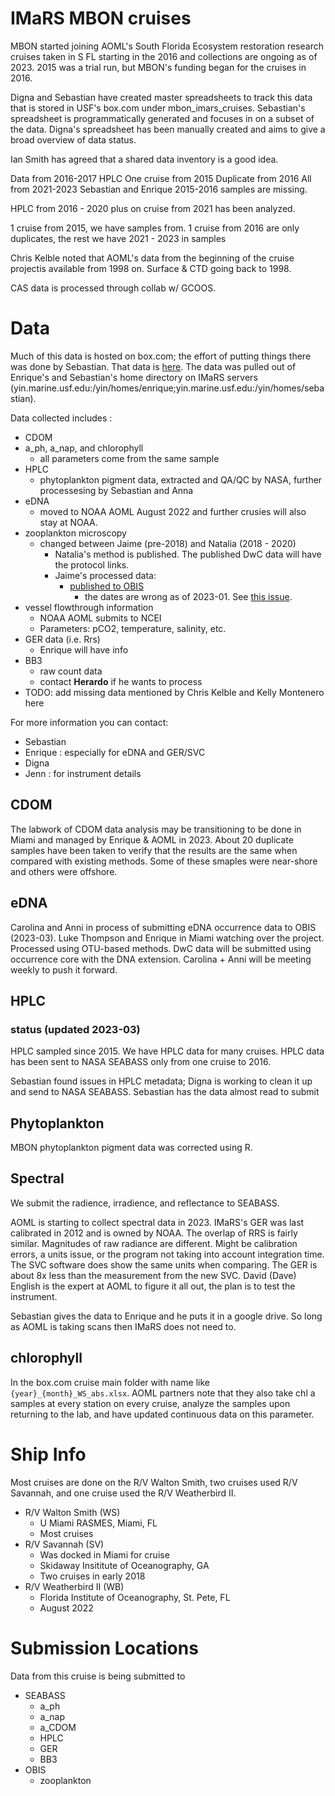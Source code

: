 # IMaRS MBON cruises
MBON started joining AOML's South Florida Ecosystem restoration research cruises taken in S FL starting in the 2016 and collections are ongoing as of 2023.
2015 was a trial run, but MBON's funding began for the cruises in 2016.

Digna and Sebastian have created master spreadsheets to track this data that is stored in USF's box.com under mbon_imars_cruises.
Sebastian's spreadsheet is programmatically generated and focuses in on a subset of the data.
Digna's spreadsheet has been manually created and aims to give a broad overview of data status. 

Ian Smith has agreed that a shared data inventory is a good idea.

Data from 2016-2017 HPLC
One cruise from 2015
Duplicate from 2016
All from 2021-2023
Sebastian and Enrique 2015-2016 samples are missing.

HPLC from 2016 - 2020 plus on cruise from 2021 has been analyzed.

1 cruise from 2015, we have samples from. 
1 cruise from 2016 are only duplicates, the rest we have 2021 - 2023 in samples

Chris Kelble noted that AOML's data from the beginning of the cruise projectis available from 1998 on.
Surface & CTD going back to 1998.

CAS data is processed through collab w/ GCOOS.

# Data
Much of this data is hosted on box.com; the effort of putting things there was done by Sebastian.
That data is [here]( https://usf.app.box.com/folder/179388329770 ).
The data was pulled out of Enrique's and Sebastian's home directory on IMaRS servers (yin.marine.usf.edu:/yin/homes/enrique;yin.marine.usf.edu:/yin/homes/sebastian).

Data collected includes :
* CDOM
* a_ph, a_nap, and chlorophyll 
  * all parameters come from the same sample
* HPLC 
  * phytoplankton pigment data, extracted and QA/QC by NASA, further processesing by Sebastian and Anna
* eDNA 
  * moved to NOAA AOML August 2022 and further crusies will also stay at NOAA.
* zooplankton microscopy 
  * changed between Jaime (pre-2018) and Natalia (2018 - 2020) 
    * Natalia's method is published. The published DwC data will have the protocol links.
    * Jaime's processed data: 
      * [published to OBIS](https://obis.org/dataset/afef5da2-614b-4208-aee6-c2413ed5ab76)
        * the dates are wrong as of 2023-01. See [this issue](https://github.com/USF-IMARS/zoo-taxonomy-to-darwin-core/issues/5).
* vessel flowthrough information 
  * NOAA AOML submits to NCEI
  * Parameters: pCO2, temperature, salinity, etc.
* GER data (i.e. Rrs)
  * Enrique will have info
* BB3
  * raw count data 
  * contact **Herardo** if he wants to process
* TODO: add missing data mentioned by Chris Kelble and Kelly Montenero here

For more information you can contact:
* Sebastian
* Enrique : especially for eDNA and GER/SVC 
* Digna
* Jenn : for instrument details

## CDOM
The labwork of CDOM data analysis may be transitioning to be done in Miami and managed by Enrique & AOML in 2023.
About 20 duplicate samples have been taken to verify that the results are the same when compared with existing methods. 
Some of these smaples were near-shore and others were offshore.

## eDNA
Carolina and Anni in process of submitting eDNA occurrence data to OBIS (2023-03).
Luke Thompson and Enrique in Miami watching over the project.
Processed using OTU-based methods.
DwC data will be submitted using occurrence core with the DNA extension.
Carolina + Anni will be meeting weekly to push it forward.

## HPLC
### status (updated 2023-03)
HPLC sampled since 2015.
We have HPLC data for many cruises.
HPLC data has been sent to NASA SEABASS only from one cruise to 2016.

Sebastian found issues in HPLC metadata; Digna is working to clean it up and send to NASA SEABASS.
Sebastian has the data almost read to submit

## Phytoplankton
MBON phytoplankton pigment data was corrected using R.

## Spectral
We submit the radience, irradience, and reflectance to SEABASS.

AOML is starting to collect spectral data in 2023.
IMaRS's GER was last calibrated in 2012 and is owned by NOAA.
The overlap of RRS is fairly similar.
Magnitudes of raw radiance are different. 
Might be calibration errors, a units issue, or the program not taking into account integration time.
The SVC software does show the same units when comparing.
The GER is about 8x less than the measurement from the new SVC.
David (Dave) English is the expert at AOML to figure it all out, the plan is to test the instrument.

Sebastian gives the data to Enrique and he puts it in a google drive.
So long as AOML is taking scans then IMaRS does not need to.

## chlorophyll
In the box.com cruise main folder with name like `{year}_{month}_WS_abs.xlsx`.
AOML partners note that they also take chl a samples at every station on every cruise, analyze the samples upon returning to the lab, and have updated continuous data on this parameter.

# Ship Info
Most cruises are done on the R/V Walton Smith, two cruises used R/V Savannah, and one cruise used the R/V Weatherbird II.
 
* R/V Walton Smith (WS)
  * U Miami RASMES, Miami, FL
  * Most cruises
* R/V Savannah (SV)
  * Was docked in Miami for cruise
  * Skidaway Insititute of Oceanography, GA
  * Two cruises in early 2018
* R/V Weatherbird II (WB)
  * Florida Institute of Oceanography, St. Pete, FL
  * August 2022

# Submission Locations
Data from this cruise is being submitted to 
* SEABASS
  * a_ph
  * a_nap
  * a_CDOM
  * HPLC
  * GER
  * BB3
* OBIS
  * zooplankton
